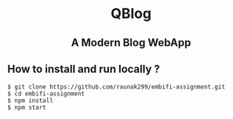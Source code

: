 <div align="center">

# QBlog

## A Modern Blog WebApp

</div>

## **How to install and run locally ?**

```
$ git clone https://github.com/raunak299/embifi-assignment.git
$ cd embifi-assignment
$ npm install
$ npm start
```
